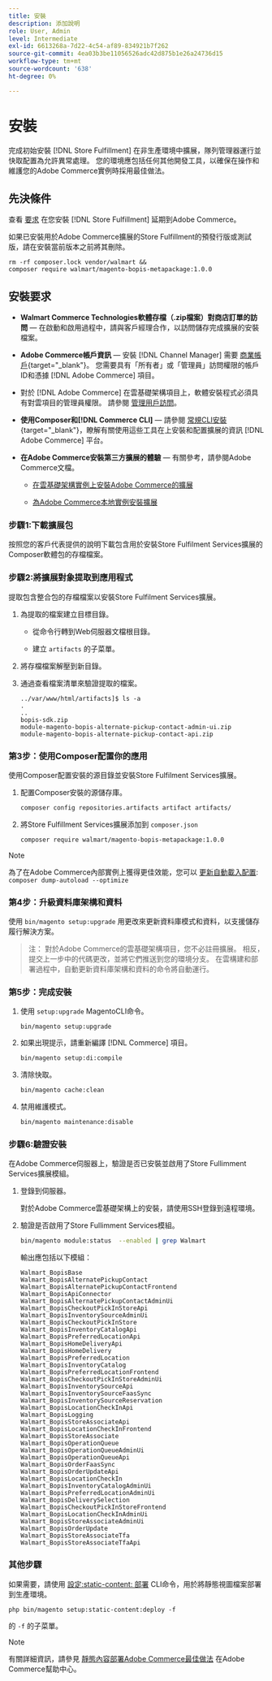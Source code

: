 ```yaml
---
title: 安裝
description: 添加說明
role: User, Admin
level: Intermediate
exl-id: 6613268a-7d22-4c54-af89-834921b7f262
source-git-commit: 4ea03b3be11056526adc42d875b1e26a24736d15
workflow-type: tm+mt
source-wordcount: '638'
ht-degree: 0%

---
```


# 安裝

完成初始安裝 [!DNL Store Fulfillment] 在非生產環境中擴展，隊列管理器運行並快取配置為允許異常處理。 您的環境應包括任何其他開發工具，以確保在操作和維護您的Adobe Commerce實例時採用最佳做法。

## 先決條件

查看 [要求](solution-requirements.md) 在您安裝 [!DNL Store Fulfillment] 延期到Adobe Commerce。

如果已安裝用於Adobe Commerce擴展的Store Fulfillment的預發行版或測試版，請在安裝當前版本之前將其刪除。

```terminal
rm -rf composer.lock vendor/walmart &&
composer require walmart/magento-bopis-metapackage:1.0.0
```

## 安裝要求

- **Walmart Commerce Technologies軟體存檔（.zip檔案）對商店訂單的訪問** — 在啟動和啟用過程中，請與客戶經理合作，以訪問儲存完成擴展的安裝檔案。

- **Adobe Commerce帳戶資訊** — 安裝 [!DNL Channel Manager] 需要 [商業帳戶](https://docs.magento.com/user-guide/magento/magento-account.html){target=&quot;_blank&quot;}。 您需要具有「所有者」或「管理員」訪問權限的帳戶ID和憑據 [!DNL Adobe Commerce] 項目。

- 對於 [!DNL Adobe Commerce] 在雲基礎架構項目上，軟體安裝程式必須具有對雲項目的管理員權限。 請參閱 [管理用戶訪問](https://devdocs.magento.com/cloud/project/user-admin.html)。

- **使用Composer和[!DNL Commerce CLI]** — 請參閱 [常規CLI安裝](https://devdocs.magento.com/extensions/install/){target=&quot;_blank&quot;}，瞭解有關使用這些工具在上安裝和配置擴展的資訊 [!DNL Adobe Commerce] 平台。

- **在Adobe Commerce安裝第三方擴展的體驗** — 有關參考，請參閱Adobe Commerce文檔。

   - [在雲基礎架構實例上安裝Adobe Commerce的擴展](https://devdocs.magento.com/cloud/howtos/install-components.html#install-an-extension)

   - [為Adobe Commerce本地實例安裝擴展](https://devdocs.magento.com/extensions/install/)

### 步驟1:下載擴展包

按照您的客戶代表提供的說明下載包含用於安裝Store Fulfilment Services擴展的Composer軟體包的存檔檔案。

### 步驟2:將擴展對象提取到應用程式

提取包含整合包的存檔檔案以安裝Store Fulfilment Services擴展。

1. 為提取的檔案建立目標目錄。

   - 從命令行轉到Web伺服器文檔根目錄。

   - 建立 `artifacts` 的子菜單。

1. 將存檔檔案解壓到新目錄。

1. 通過查看檔案清單來驗證提取的檔案。

   ```
   ../var/www/html/artifacts]$ ls -a
   .
   ..
   bopis-sdk.zip
   module-magento-bopis-alternate-pickup-contact-admin-ui.zip
   module-magento-bopis-alternate-pickup-contact-api.zip
   ```

### 第3步：使用Composer配置你的應用

使用Composer配置安裝的源目錄並安裝Store Fulfilment Services擴展。

1. 配置Composer安裝的源儲存庫。

   ```bash
   composer config repositories.artifacts artifact artifacts/
   ```

1. 將Store Fulfillment Services擴展添加到 `composer.json`

   ```bash
   composer require walmart/magento-bopis-metapackage:1.0.0
   ```

>[!NOTE]
>
>為了在Adobe Commerce內部實例上獲得更佳效能，您可以 [更新自動載入配置](https://experienceleague.adobe.com/docs/commerce-operations/performance-best-practices/deployment-flow.html#update-the-autoloader): `composer dump-autoload --optimize`

### 第4步：升級資料庫架構和資料

使用 `bin/magento setup:upgrade` 用更改來更新資料庫模式和資料，以支援儲存履行解決方案。

>注：
>對於Adobe Commerce的雲基礎架構項目，您不必註冊擴展。 相反，提交上一步中的代碼更改，並將它們推送到您的環境分支。 在雲構建和部署過程中，自動更新資料庫架構和資料的命令將自動運行。

### 第5步：完成安裝

1. 使用 `setup:upgrade` MagentoCLI命令。

   ```terminal
   bin/magento setup:upgrade
   ```

1. 如果出現提示，請重新編譯 [!DNL Commerce] 項目。

   ```bash
   bin/magento setup:di:compile
   ```

1. 清除快取。

   ```bash
   bin/magento cache:clean
   ```

1. 禁用維護模式。

   ```bash
   bin/magento maintenance:disable
   ```

### 步驟6:驗證安裝

在Adobe Commerce伺服器上，驗證是否已安裝並啟用了Store Fullimment Services擴展模組。

1. 登錄到伺服器。

   對於Adobe Commerce雲基礎架構上的安裝，請使用SSH登錄到遠程環境。

1. 驗證是否啟用了Store Fullimment Services模組。

   ```bash
   bin/magento module:status  --enabled | grep Walmart
   ```

   輸出應包括以下模組：

   ```
   Walmart_BopisBase
   Walmart_BopisAlternatePickupContact
   Walmart_BopisAlternatePickupContactFrontend
   Walmart_BopisApiConnector
   Walmart_BopisAlternatePickupContactAdminUi
   Walmart_BopisCheckoutPickInStoreApi
   Walmart_BopisInventorySourceAdminUi
   Walmart_BopisCheckoutPickInStore
   Walmart_BopisInventoryCatalogApi
   Walmart_BopisPreferredLocationApi
   Walmart_BopisHomeDeliveryApi
   Walmart_BopisHomeDelivery
   Walmart_BopisPreferredLocation
   Walmart_BopisInventoryCatalog
   Walmart_BopisPreferredLocationFrontend
   Walmart_BopisCheckoutPickInStoreAdminUi
   Walmart_BopisInventorySourceApi
   Walmart_BopisInventorySourceFaasSync
   Walmart_BopisInventorySourceReservation
   Walmart_BopisLocationCheckInApi
   Walmart_BopisLogging
   Walmart_BopisStoreAssociateApi
   Walmart_BopisLocationCheckInFrontend
   Walmart_BopisStoreAssociate
   Walmart_BopisOperationQueue
   Walmart_BopisOperationQueueAdminUi
   Walmart_BopisOperationQueueApi
   Walmart_BopisOrderFaasSync
   Walmart_BopisOrderUpdateApi
   Walmart_BopisLocationCheckIn
   Walmart_BopisInventoryCatalogAdminUi
   Walmart_BopisPreferredLocationAdminUi
   Walmart_BopisDeliverySelection
   Walmart_BopisCheckoutPickInStoreFrontend
   Walmart_BopisLocationCheckInAdminUi
   Walmart_BopisStoreAssociateAdminUi
   Walmart_BopisOrderUpdate
   Walmart_BopisStoreAssociateTfa
   Walmart_BopisStoreAssociateTfaApi
   ```

### 其他步驟

如果需要，請使用 [設定:static-content: 部署](https://devdocs.magento.com/guides/v2.4/reference/cli/magento-commerce.html#setupstatic-contentdeploy) CLI命令，用於將靜態視圖檔案部署到生產環境。

```terminal
php bin/magento setup:static-content:deploy -f
```

的 `-f` 的子菜單。

>[!NOTE]
>
>有關詳細資訊，請參見 [靜態內容部署Adobe Commerce最佳做法](https://support.magento.com/hc/en-us/articles/360031624091) 在Adobe Commerce幫助中心。

